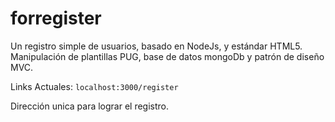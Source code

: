 # forregister

Un registro simple de usuarios, basado en NodeJs, y estándar HTML5.
Manipulación de plantillas PUG, base de datos mongoDb y patrón de diseño MVC.

Links Actuales:
`localhost:3000/register`

Dirección unica para lograr el registro.